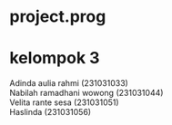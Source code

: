 # project.prog
# kelompok 3 
<div> Adinda aulia rahmi (231031033) <div>
<div> Nabilah ramadhani wowong (231031044) <div>
<div> Velita rante sesa (231031051) <div>
<div> Haslinda (231031056) <div>
